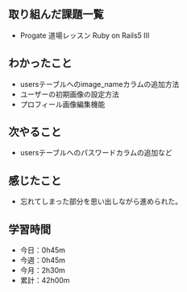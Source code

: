 ## 取り組んだ課題一覧
- Progate 道場レッスン Ruby on Rails5 III
## わかったこと
- usersテーブルへのimage_nameカラムの追加方法
- ユーザーの初期画像の設定方法
- プロフィール画像編集機能
## 次やること
- usersテーブルへのパスワードカラムの追加など
## 感じたこと
- 忘れてしまった部分を思い出しながら進められた。
## 学習時間
- 今日：0h45m
- 今週：0h45m
- 今月：2h30m
- 累計：42h00m
